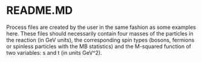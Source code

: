 # README.MD
Process files are created by the user in the same fashion as some examples here. These files should necessarily contain four masses of the particles in the reaction (in GeV units), the corresponding spin types (bosons, fermions or spinless particles with the MB statistics) and the M-squared function of two variables: s and t (in units GeV^2).
